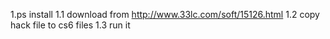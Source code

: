 1.ps install
1.1 download from http://www.33lc.com/soft/15126.html
1.2 copy hack file to cs6 files
1.3 run it
